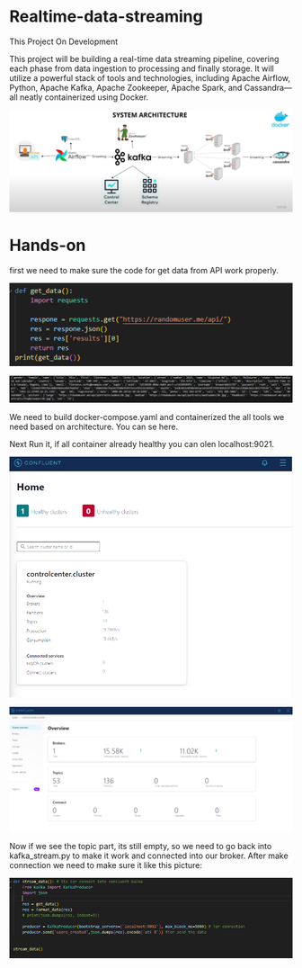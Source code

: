 # Realtime-data-streaming

This Project On Development

This project will be building a real-time data streaming pipeline, covering each phase from data ingestion to processing and finally storage. It will utilize a powerful stack of tools and technologies, including Apache Airflow, Python, Apache Kafka, Apache Zookeeper, Apache Spark, and Cassandra—all neatly containerized using Docker.


![Alt text](images/image.png)

# Hands-on

first we need to make sure the code for get data from API work properly.

![alt text](image.png)

![alt text](image-1.png)

We need to build docker-compose.yaml and containerized the all tools we need based on architecture. You can se here.

Next Run it, if all container already healthy you can olen localhost:9021. 

![alt text](image-2.png)

![alt text](image-3.png)

Now if we see the topic part, its still empty, so we need to go back into kafka_stream.py to make it work and connected into our broker. After make connection we need to make sure it like this picture: 

![alt text](image-4.png)




